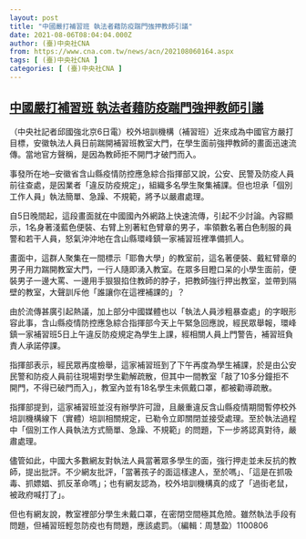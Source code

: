 ```yaml
---
layout: post
title: "中國嚴打補習班 執法者藉防疫踹門強押教師引議"
date: 2021-08-06T08:04:04.000Z
author: (臺)中央社CNA
from: https://www.cna.com.tw/news/acn/202108060164.aspx
tags: [ (臺)中央社CNA ]
categories: [ (臺)中央社CNA ]
---
```

<!--1628237044000-->
[中國嚴打補習班 執法者藉防疫踹門強押教師引議](https://www.cna.com.tw/news/acn/202108060164.aspx)
------

<div>
<div></div><div class="paragraph"><p>（中央社記者邱國強北京6日電）校外培訓機構（補習班）近來成為中國官方嚴打目標，安徽執法人員日前踹開補習班教室大門，在學生面前強押教師的畫面迅速流傳。當地官方聲稱，是因為教師拒不開門才破門而入。</p><p>事發所在地─安徽省含山縣疫情防控應急綜合指揮部又說，公安、民警及防疫人員前往查處，是因業者「違反防疫規定」，組織多名學生聚集補課。但也坦承「個別工作人員」執法簡單、急躁、不規範，將予以嚴肅處理。</p><p>自5日晚間起，這段畫面就在中國國內外網路上快速流傳，引起不少討論。內容顯示，1名身著淺藍色便裝、右臂上別著紅色臂章的男子，率領數名著白色制服的員警和若干人員，怒氣沖沖地在含山縣環峰鎮一家補習班裡準備抓人。</p><p>畫面中，這群人聚集在一間標示「耶魯大學」的教室前，這名著便裝、戴紅臂章的男子用力踹開教室大門，一行人隨即湧入教室。在眾多目瞪口呆的小學生面前，便裝男子一邊大罵、一邊用手狠狠掐住教師的脖子，把教師強行押出教室，並帶到隔壁的教室，大聲訓斥他「誰讓你在這裡補課的」？</p><p>由於流傳甚廣引起熱議，加上部分中國媒體也以「執法人員涉粗暴查處」的字眼形容此事，含山縣疫情防控應急綜合指揮部今天上午緊急回應說，經民眾舉報，環峰鎮一家補習班5日上午違反防疫規定為學生上課，經相關人員上門警告，補習班負責人承諾停課。</p><p>指揮部表示，經民眾再度檢舉，這家補習班到了下午再度為學生補課，於是由公安民警和防疫人員前往現場對學生勸解疏散，但其中一間教室「敲了10多分鐘拒不開門，不得已破門而入」，教室內並有18名學生未佩戴口罩，都被勸導疏散。</p><p>指揮部提到，這家補習班並沒有辦學許可證，且嚴重違反含山縣疫情期間暫停校外培訓機構線下（實體）培訓相關規定，已勒令立即關閉並接受處理。至於執法過程中「個別工作人員執法方式簡單、急躁、不規範」的問題，下一步將認真對待，嚴肅處理。</p><p>儘管如此，中國大多數網友對執法人員當著眾多學生的面，強行押走並未反抗的教師，提出批評。不少網友批評，「當著孩子的面這樣逮人，至於嗎」、「這是在抓吸毒、抓嫖娼、抓反革命嗎」；也有網友認為，校外培訓機構真的成了「過街老鼠，被政府喊打了」。</p><p>但也有網友說，教室裡部分學生未戴口罩，在密閉空間極其危險。雖然執法手段有問題，但補習班輕忽防疫也有問題，應該處罰。（編輯：周慧盈）1100806</p><div class='media'><div class='twitterMedia'><blockquote class='twitter-tweet' data-lang='zh-tw'><a href='https://twitter.com/Gulag_1984/status/1423308295985500162?cn=ZmxleGlibGVfcmVjcw%3D%3D&refsrc=email'></a></blockquote></div></div></div>
</div>
